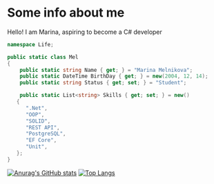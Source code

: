 # Some info about me

Hello! I am Marina, aspiring to become a C# developer

```c#
namespace Life;

public static class Mel
{
    public static string Name { get; } = "Marina Melnikova";
    public static DateTime BirthDay { get; } = new(2004, 12, 14);
    public static string Status { get; set; } = "Student";

    public static List<string> Skills { get; set; } = new()
   {
      ".Net",
      "OOP",
      "SOLID",
      "REST API",
      "PostgreSQL",
      "EF Core",
      "Unit",
   };
}
```
[![Anurag's GitHub stats](https://github-readme-stats.vercel.app/api?username=Melchalk)](https://github.com/Melchalk/github-readme-stats) [![Top Langs](https://github-readme-stats.vercel.app/api/top-langs/?username=Melchalk&layout=compact)](https://github.com/Melchalk/github-readme-stats)



